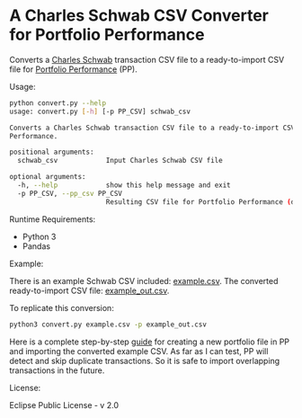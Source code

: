 # A Charles Schwab CSV Converter for Portfolio Performance

Converts a [Charles Schwab](https://www.schwab.com/) transaction CSV file to a ready-to-import CSV file for [Portfolio Performance](https://www.portfolio-performance.info/en/) (PP).

Usage:

```sh
python convert.py --help
usage: convert.py [-h] [-p PP_CSV] schwab_csv

Converts a Charles Schwab transaction CSV file to a ready-to-import CSV file for Portfolio
Performance.

positional arguments:
  schwab_csv            Input Charles Schwab CSV file

optional arguments:
  -h, --help            show this help message and exit
  -p PP_CSV, --pp_csv PP_CSV
                        Resulting CSV file for Portfolio Performance (default: pp.csv)
```

Runtime Requirements:

* Python 3
* Pandas

Example:

There is an example Schwab CSV included: [example.csv](example.csv).
The converted ready-to-import CSV file: [example_out.csv](example_out.csv).

To replicate this conversion:

```sh
python3 convert.py example.csv -p example_out.csv
```

Here is a complete step-by-step [guide](./guide/README.md) for creating a new portfolio file in PP and importing the converted example CSV. As far as I can test, PP will detect and skip duplicate transactions. So it is safe to import overlapping transactions in the future.

License:

Eclipse Public License - v 2.0
